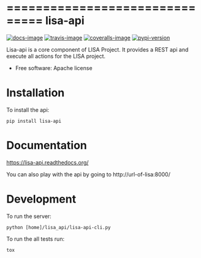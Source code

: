 ===============================
lisa-api
===============================

[![docs-image]][docs-url] [![travis-image]][travis-url] [![coveralls-image]][coveralls-url] [![pypi-version]][pypi-url]

Lisa-api is a core component of LISA Project. It provides a REST api and execute all actions for the LISA project.

* Free software: Apache license

Installation
============
To install the api:

    pip install lisa-api

Documentation
=============

https://lisa-api.readthedocs.org/

You can also play with the api by going to http://url-of-lisa:8000/

Development
===========
To run the server:

    python [home]/lisa_api/lisa-api-cli.py

To run the all tests run:

    tox

[docs-image]: https://readthedocs.org/projects/lisa-api/badge/?style=flat
[docs-url]: https://readthedocs.org/projects/lisa-api
[travis-image]: https://img.shields.io/travis/project-lisa/lisa-api.svg
[travis-url]: https://travis-ci.org/project-lisa/lisa-api
[coveralls-image]: https://img.shields.io/coveralls/project-lisa/lisa-api.svg
[coveralls-url]: https://coveralls.io/r/project-lisa/lisa-api
[pypi-version]: http://img.shields.io/pypi/dm/lisa-api.png?style=flat
[pypi-url]: https://pypi.python.org/pypi/lisa-api
